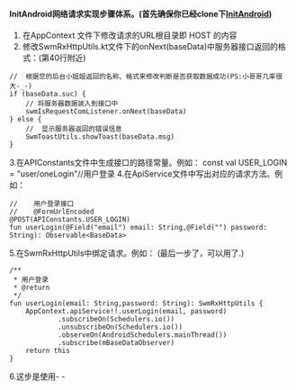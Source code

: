 #### InitAndroid网络请求实现步骤体系。(首先确保你已经clone下[InitAndroid](https://github.com/IsSwm/InitAndroid))

1. 在AppContext 文件下修改请求的URL根目录即 HOST 的内容
2. 修改SwmRxHttpUtils.kt文件下的onNext(baseData)中服务器接口返回的格式：(第40行附近)
```
//  根据您的后台小姐姐返回的名称、格式来修改判断是否获取数据成功(PS:小哥哥几率很大-_-)
if (baseData.suc) {
    // 将服务器数据装入到接口中
    swmIsRequestComListener.onNext(baseData)
} else {
    //  显示服务器返回的错误信息
    SwmToastUtils.showToast(baseData.msg)
}
```
3.在APIConstants文件中生成接口的路径常量。例如：
const val USER_LOGIN = "user/oneLogin"//用户登录
4.在ApiService文件中写出对应的请求方法。例如：
```
//    用户登录接口
//    @FormUrlEncoded
@POST(APIConstants.USER_LOGIN)
fun userLogin(@Field("email") email: String,@Field("") password: String): Observable<BaseData>
```
5.在SwmRxHttpUtils中绑定请求。例如： (最后一步了，可以用了.)
```
/**
 * 用户登录
 * @return
 */
fun userLogin(email: String,password: String): SwmRxHttpUtils {
    AppContext.apiService!!.userLogin(email, password)
            .subscribeOn(Schedulers.io())
            .unsubscribeOn(Schedulers.io())
            .observeOn(AndroidSchedulers.mainThread())
            .subscribe(mBaseDataObserver)
    return this
}
```
6.这步是使用- -
